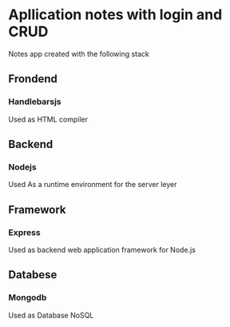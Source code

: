 # Apllication notes with login and CRUD 
Notes app created with the following stack

## Frondend

### Handlebarsjs

Used as HTML compiler

## Backend

### Nodejs

Used As a runtime environment for the server leyer

## Framework

### Express

Used as backend web application framework for Node.js

## Databese

### Mongodb

Used as Database NoSQL